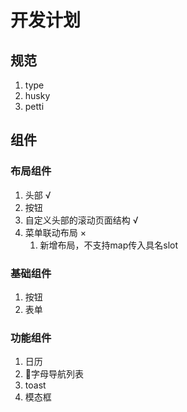 # 开发计划

## 规范

1. type
2. husky
3. petti

## 组件

### 布局组件

1. 头部 √
2. 按钮
3. 自定义头部的滚动页面结构 √
4. 菜单联动布局 ×
   1. 新增布局，不支持map传入具名slot

### 基础组件

1. 按钮
2. 表单

### 功能组件

1. 日历
2. 字母导航列表
3. toast
4. 模态框
